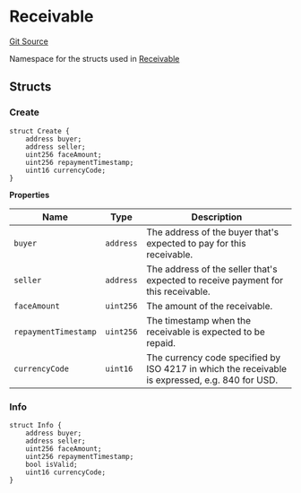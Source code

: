 # Receivable

[Git Source](https://github.com/isle-labs/isle-contract/blob/main/contracts/libraries/types/DataTypes.sol)

Namespace for the structs used in
[Receivable](/docs/reference/libraries/types/Receivable.md)

## Structs

### Create

```solidity
struct Create {
    address buyer;
    address seller;
    uint256 faceAmount;
    uint256 repaymentTimestamp;
    uint16 currencyCode;
}
```

**Properties**

| Name                 | Type      | Description                                                                                     |
| -------------------- | --------- | ----------------------------------------------------------------------------------------------- |
| `buyer`              | `address` | The address of the buyer that's expected to pay for this receivable.                            |
| `seller`             | `address` | The address of the seller that's expected to receive payment for this receivable.               |
| `faceAmount`         | `uint256` | The amount of the receivable.                                                                   |
| `repaymentTimestamp` | `uint256` | The timestamp when the receivable is expected to be repaid.                                     |
| `currencyCode`       | `uint16`  | The currency code specified by ISO 4217 in which the receivable is expressed, e.g. 840 for USD. |

### Info

```solidity
struct Info {
    address buyer;
    address seller;
    uint256 faceAmount;
    uint256 repaymentTimestamp;
    bool isValid;
    uint16 currencyCode;
}
```
